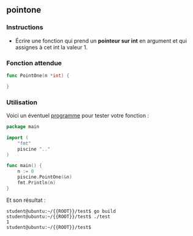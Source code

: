 ## pointone

### Instructions

-   Écrire une fonction qui prend un **pointeur sur int** en argument et qui assignes à cet int la valeur 1.

### Fonction attendue

```go
func PointOne(n *int) {

}
```

### Utilisation

Voici un éventuel [programme](TODO-LINK) pour tester votre fonction :

```go
package main

import (
    "fmt"
    piscine ".."
)

func main() {
    n := 0
    piscine.PointOne(&n)
    fmt.Println(n)
}
```

Et son résultat :

```console
student@ubuntu:~/{{ROOT}}/test$ go build
student@ubuntu:~/{{ROOT}}/test$ ./test
1
student@ubuntu:~/{{ROOT}}/test$
```
